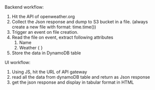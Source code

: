 Backend workflow:
1. Hit the API of openweather.org
2. Collect the Json response and dump to S3 bucket in a file. (always create a new file with format: time.time())
3. Trigger an event on file creation.
4. Read the file on event, extract following attributes
   1. Name
   2. Weather { }
5. Store the data in DynamoDB table


UI workflow:
1. Using JS, hit the URL of API gateway
2. read all the data from dynamoDB table and return as Json response
3. get the json response and display in tabular format in HTML